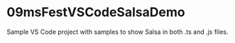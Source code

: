 # 09msFestVSCodeSalsaDemo

Sample VS Code project with samples to show Salsa in both .ts and .js files.